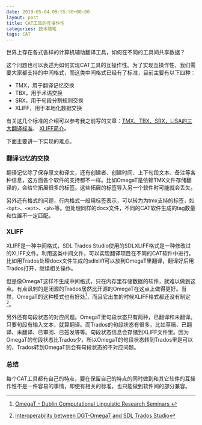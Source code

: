 ```yaml
---
date: 2019-05-04 09:55:50+08:00
layout: post
title: CAT工具的互操作性
categories: 技术随笔
tags: CAT
---
```


世界上存在各式各样的计算机辅助翻译工具，如何在不同的工具间共享数据？

这个问题也可以表述为如何实现CAT工具的互操作性。为了实现互操作性，我们需要大家都支持的中间格式，而这类中间格式已经有了标准，目前主要有以下四种：

* TMX，用于翻译记忆交换
* TBX，用于术语交换
* SRX，用于句段分割规则交换
* XLIFF，用于本地化数据交换

有关这几个标准的介绍可以参考我之前写的文章：[TMX、TBX、SRX，LISA的三大翻译标准](https://blog.xulihang.me/TMX-TBX-SRX-Three-Lisa-oscar-standards/)、 [XLIFF简介](https://blog.xulihang.me/a-brief-introduction-to-xliff/)。

下面主要讲一下实现的难点。

### 翻译记忆的交换

翻译记忆除了保存原文和译文，还有创建者、创建时间、上下句段文本、备注等各种信息，这方面各个软件的支持都不一样。比如OmegaT是依赖TMX文件存储翻译的，会给它拓展很多的标签。这些拓展的标签导入另一个软件时可能就会丢失。

另外还有格式的问题，行内格式一般用标签表示，可以转为为tmx支持的标签，如`<bpt>`、`<ept>`、`<ph>`等。但处理同样的docx文件，不同的CAT软件生成的tag数量和位置不一定匹配。

### XLIFF

XLIFF是一种中间格式，SDL Trados Studio使用的SDLXLIFF格式是一种修改过的XLIFF文件。利用这类中间文件，可以实现翻译项目在不同的CAT软件中进行。比如用Trados处理docx文件生成的sdlxliff可以放到OmegaT里翻译，翻译好后用Trados打开，继续相关操作。

但是像OmegaT这样不生成中间格式，只在内存里存储数据的软件，就难以做到这点。有点讽刺的是闭源的Trados居然比开源的OmegaT在这点上做得更好。当然，OmegaT的这种模式也有好处[^did]，而且它出生的时候XLIFF格式都还没有制定[^dgt]。

另外还有句段状态的对应问题。OmegaT里句段状态只有两种，已翻译和未翻译。只要句段有输入文本，就算翻译。而Trados的句段状态有很多，比如草稿、已翻译、未翻译、已审阅、已签发等等。句段状态信息会存储到XLIFF文件里。因为OmegaT的句段状态比Trados少，所以OmegaT的句段状态转到Trados里是可以的，Trados转到OmegaT则会有句段状态的不对应问题。


### 总结

每个CAT工具都有自己的特点，要在保留自己的特点的同时做到和其它软件的互操作性不是一件容易的事情，即使有相关的标准，也只能做到软件间的部分兼容。


[^did]: [OmegaT - Dublin Computational Linguistic Research Seminars ](http://www.didierbriel.com/downloads/omegatdclrs.pdf)
[^dgt]: [Interoperability between DGT-OmegaT and SDL Trados Studio](http://185.13.37.79/sites/default/files/ARTICLE-FOLHA-SDLXLIFF-INTEROPERABILITY.pdf)


